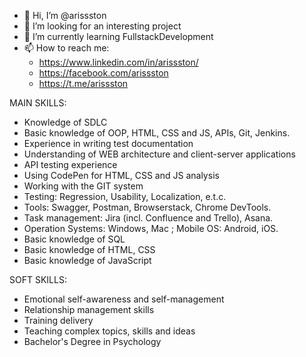 - 👋 Hi, I’m @arissston
- 👀 I’m looking for an interesting project
- 🌱 I’m currently learning FullstackDevelopment
- 📫 How to reach me:
   * https://www.linkedin.com/in/arissston/
   * https://facebook.com/arissston
   * https://t.me/arissston

MAIN SKILLS:
- Knowledge of SDLC
- Basic knowledge of OOP, HTML, CSS and JS, APIs, Git, Jenkins.
- Experience in writing test documentation
- Understanding of WEB architecture and client-server applications
- API testing experience
- Using CodePen for HTML, CSS and JS analysis
- Working with the GIT system
- Testing: Regression, Usability, Localization, e.t.c.
- Tools: Swagger, Postman, Browserstack, Chrome DevTools.
- Task management: Jira (incl. Confluence and Trello), Asana.
- Operation Systems: Windows, Mac ; Mobile OS: Android, iOS.
- Basic knowledge of SQL
- Basic knowledge of HTML, CSS
- Basic knowledge of JavaScript

SOFT SKILLS:
- Emotional self-awareness and self-management
- Relationship management skills
- Training delivery
- Teaching complex topics, skills and ideas
- Bachelor's Degree in Psychology

<!---
arissston/arissston is a ✨ special ✨ repository because its `README.md` (this file) appears on your GitHub profile.
You can click the Preview link to take a look at your changes.
--->
